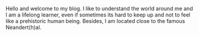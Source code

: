 Hello and welcome to my blog. I like to understand the world around me and I am a lifelong learner, even if sometimes its hard to keep up and not to feel like a prehistoric human being. Besides, I am located close to the famous Neandert(h)al.
